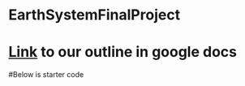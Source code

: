 # EarthSystemFinalProject
# [Link](https://docs.google.com/document/d/1LurtyAq_NeBAnmNrYTT3M7ExA_n_Q12iAuOsPxxy0yc/edit?usp=sharing) to our outline in google docs
#Below is starter code
